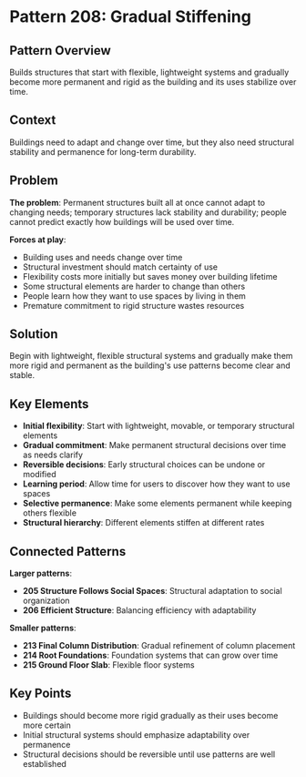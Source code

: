 # Pattern 208: Gradual Stiffening

## Pattern Overview
Builds structures that start with flexible, lightweight systems and gradually become more permanent and rigid as the building and its uses stabilize over time.

## Context
Buildings need to adapt and change over time, but they also need structural stability and permanence for long-term durability.

## Problem
**The problem**: Permanent structures built all at once cannot adapt to changing needs; temporary structures lack stability and durability; people cannot predict exactly how buildings will be used over time.

**Forces at play**:
- Building uses and needs change over time
- Structural investment should match certainty of use
- Flexibility costs more initially but saves money over building lifetime
- Some structural elements are harder to change than others
- People learn how they want to use spaces by living in them
- Premature commitment to rigid structure wastes resources

## Solution
Begin with lightweight, flexible structural systems and gradually make them more rigid and permanent as the building's use patterns become clear and stable.

## Key Elements
- **Initial flexibility**: Start with lightweight, movable, or temporary structural elements
- **Gradual commitment**: Make permanent structural decisions over time as needs clarify
- **Reversible decisions**: Early structural choices can be undone or modified
- **Learning period**: Allow time for users to discover how they want to use spaces
- **Selective permanence**: Make some elements permanent while keeping others flexible
- **Structural hierarchy**: Different elements stiffen at different rates

## Connected Patterns
**Larger patterns**:
- **205 Structure Follows Social Spaces**: Structural adaptation to social organization
- **206 Efficient Structure**: Balancing efficiency with adaptability

**Smaller patterns**:
- **213 Final Column Distribution**: Gradual refinement of column placement
- **214 Root Foundations**: Foundation systems that can grow over time
- **215 Ground Floor Slab**: Flexible floor systems

## Key Points
- Buildings should become more rigid gradually as their uses become more certain
- Initial structural systems should emphasize adaptability over permanence
- Structural decisions should be reversible until use patterns are well established